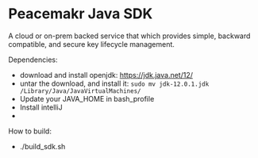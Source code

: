 # Peacemakr Java SDK

A cloud or on-prem backed service that which provides simple, backward compatible, and secure key lifecycle management.

Dependencies:
 - download and install openjdk: https://jdk.java.net/12/
 - untar the download, and install it: `sudo mv jdk-12.0.1.jdk /Library/Java/JavaVirtualMachines/`
 - Update your JAVA_HOME in bash_profile
 - Install intelliJ
 - 


How to build:
- ./build_sdk.sh